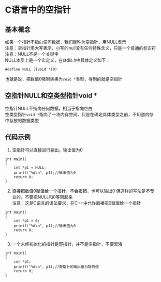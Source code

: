 # C语言中的空指针

## 基本概念
如果一个指针不指向任何数据，我们就称为空指针，用NULL表示  
注意：空指针用大写表示，小写的null没有任何特殊含义，只是一个普通的标识符  
注意：NULL不是一个关键字  
NULL本质上是一个宏定义，在stdio.h中具体定义如下：  
```
#define NULL ((void *)0)
```
也就是说，把数值0强制转换为`void *`类型，得到的就是空指针  


## 空指针NULL和空类型指针void *
空指针NULL不指向任何数据，相当于指向空白  
空类型指针`void *`指向了一块内存空间，只是在确定具体类型之前，不知道内存中存放的数据类型  


## 代码示例
1. 空指针可以直接进行输出，输出值为0
```
int main()
{
	int *p1 = NULL;
	printf("%d\n", p1);//输出值为0
	return 0;
}
```
2. 直接把数值0赋值给一个指针，不会报错，也可以输出0
但这样的写法是不专业的，不要把NULL和0等同起来  
注意：这是C语言的语法要求，在C++中允许直接把0赋值给一个指针  
```
int main()
{
	int *p1 = 0;
	printf("%d\n", p1);//输出值为0
	return 0;
}
```
3. 一个未经初始化的指针是野指针，并不是空指针，不要混淆
```
int main()
{
	int *p1;
	printf("%d\n", p1);//野指针的输出值为随机值
	return 0;
}
```